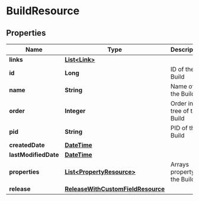 
# BuildResource

## Properties
Name | Type | Description | Notes
------------ | ------------- | ------------- | -------------
**links** | [**List&lt;Link&gt;**](Link.md) |  |  [optional]
**id** | **Long** | ID of the Build |  [optional]
**name** | **String** | Name of the Build |  [optional]
**order** | **Integer** | Order in left tree of the Build |  [optional]
**pid** | **String** | PID of the Build |  [optional]
**createdDate** | [**DateTime**](DateTime.md) |  |  [optional]
**lastModifiedDate** | [**DateTime**](DateTime.md) |  |  [optional]
**properties** | [**List&lt;PropertyResource&gt;**](PropertyResource.md) | Arrays property of the Build | 
**release** | [**ReleaseWithCustomFieldResource**](ReleaseWithCustomFieldResource.md) |  |  [optional]




